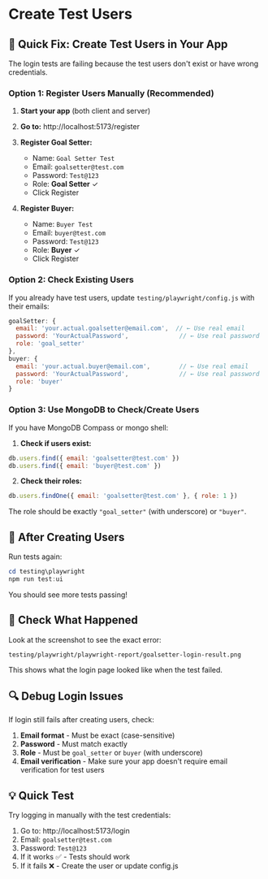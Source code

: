 # Create Test Users

## 🔧 Quick Fix: Create Test Users in Your App

The login tests are failing because the test users don't exist or have wrong credentials.

### Option 1: Register Users Manually (Recommended)

1. **Start your app** (both client and server)
2. **Go to:** http://localhost:5173/register
3. **Register Goal Setter:**
   - Name: `Goal Setter Test`
   - Email: `goalsetter@test.com`
   - Password: `Test@123`
   - Role: **Goal Setter** ✓
   - Click Register

4. **Register Buyer:**
   - Name: `Buyer Test`
   - Email: `buyer@test.com`
   - Password: `Test@123`
   - Role: **Buyer** ✓
   - Click Register

### Option 2: Check Existing Users

If you already have test users, update `testing/playwright/config.js` with their emails:

```javascript
goalSetter: {
  email: 'your.actual.goalsetter@email.com',  // ← Use real email
  password: 'YourActualPassword',              // ← Use real password
  role: 'goal_setter'
},
buyer: {
  email: 'your.actual.buyer@email.com',        // ← Use real email
  password: 'YourActualPassword',              // ← Use real password
  role: 'buyer'
}
```

### Option 3: Use MongoDB to Check/Create Users

If you have MongoDB Compass or mongo shell:

1. **Check if users exist:**
```javascript
db.users.find({ email: 'goalsetter@test.com' })
db.users.find({ email: 'buyer@test.com' })
```

2. **Check their roles:**
```javascript
db.users.findOne({ email: 'goalsetter@test.com' }, { role: 1 })
```

The role should be exactly `"goal_setter"` (with underscore) or `"buyer"`.

## 🎯 After Creating Users

Run tests again:

```powershell
cd testing\playwright
npm run test:ui
```

You should see more tests passing!

## 📸 Check What Happened

Look at the screenshot to see the exact error:

```
testing/playwright/playwright-report/goalsetter-login-result.png
```

This shows what the login page looked like when the test failed.

## 🔍 Debug Login Issues

If login still fails after creating users, check:

1. **Email format** - Must be exact (case-sensitive)
2. **Password** - Must match exactly
3. **Role** - Must be `goal_setter` or `buyer` (with underscore)
4. **Email verification** - Make sure your app doesn't require email verification for test users

## 💡 Quick Test

Try logging in manually with the test credentials:
1. Go to: http://localhost:5173/login
2. Email: `goalsetter@test.com`
3. Password: `Test@123`
4. If it works ✅ - Tests should work
5. If it fails ❌ - Create the user or update config.js

